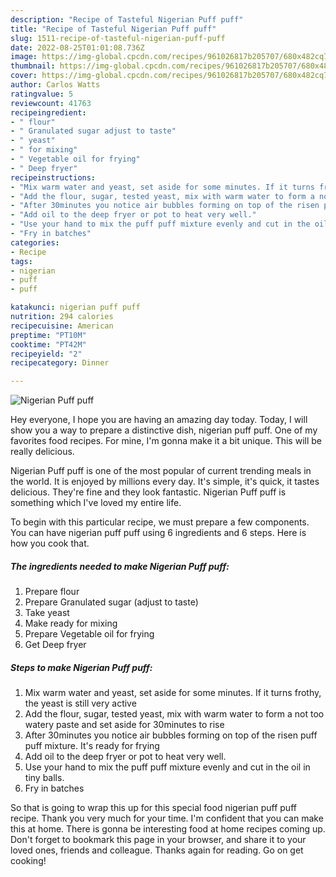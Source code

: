 ```yaml
---
description: "Recipe of Tasteful Nigerian Puff puff"
title: "Recipe of Tasteful Nigerian Puff puff"
slug: 1511-recipe-of-tasteful-nigerian-puff-puff
date: 2022-08-25T01:01:08.736Z
image: https://img-global.cpcdn.com/recipes/961026817b205707/680x482cq70/nigerian-puff-puff-recipe-main-photo.jpg
thumbnail: https://img-global.cpcdn.com/recipes/961026817b205707/680x482cq70/nigerian-puff-puff-recipe-main-photo.jpg
cover: https://img-global.cpcdn.com/recipes/961026817b205707/680x482cq70/nigerian-puff-puff-recipe-main-photo.jpg
author: Carlos Watts
ratingvalue: 5
reviewcount: 41763
recipeingredient:
- " flour"
- " Granulated sugar adjust to taste"
- " yeast"
- " for mixing"
- " Vegetable oil for frying"
- " Deep fryer"
recipeinstructions:
- "Mix warm water and yeast, set aside for some minutes. If it turns frothy, the yeast is still very active"
- "Add the flour, sugar, tested yeast, mix with warm water to form a not too watery paste and set aside for 30minutes to rise"
- "After 30minutes you notice air bubbles forming on top of the risen puff puff mixture. It&#39;s ready for frying"
- "Add oil to the deep fryer or pot to heat very well."
- "Use your hand to mix the puff puff mixture evenly and cut in the oil in tiny balls."
- "Fry in batches"
categories:
- Recipe
tags:
- nigerian
- puff
- puff

katakunci: nigerian puff puff 
nutrition: 294 calories
recipecuisine: American
preptime: "PT10M"
cooktime: "PT42M"
recipeyield: "2"
recipecategory: Dinner

---
```



![Nigerian Puff puff](https://img-global.cpcdn.com/recipes/961026817b205707/680x482cq70/nigerian-puff-puff-recipe-main-photo.jpg)

Hey everyone, I hope you are having an amazing day today. Today, I will show you a way to prepare a distinctive dish, nigerian puff puff. One of my favorites food recipes. For mine, I'm gonna make it a bit unique. This will be really delicious.

Nigerian Puff puff is one of the most popular of current trending meals in the world. It is enjoyed by millions every day. It's simple, it's quick, it tastes delicious. They're fine and they look fantastic. Nigerian Puff puff is something which I've loved my entire life.




To begin with this particular recipe, we must prepare a few components. You can have nigerian puff puff using 6 ingredients and 6 steps. Here is how you cook that.

<!--inarticleads1-->

##### The ingredients needed to make Nigerian Puff puff:

1. Prepare  flour
1. Prepare  Granulated sugar (adjust to taste)
1. Take  yeast
1. Make ready  for mixing
1. Prepare  Vegetable oil for frying
1. Get  Deep fryer




<!--inarticleads2-->

##### Steps to make Nigerian Puff puff:

1. Mix warm water and yeast, set aside for some minutes. If it turns frothy, the yeast is still very active
1. Add the flour, sugar, tested yeast, mix with warm water to form a not too watery paste and set aside for 30minutes to rise
1. After 30minutes you notice air bubbles forming on top of the risen puff puff mixture. It&#39;s ready for frying
1. Add oil to the deep fryer or pot to heat very well.
1. Use your hand to mix the puff puff mixture evenly and cut in the oil in tiny balls.
1. Fry in batches




So that is going to wrap this up for this special food nigerian puff puff recipe. Thank you very much for your time. I'm confident that you can make this at home. There is gonna be interesting food at home recipes coming up. Don't forget to bookmark this page in your browser, and share it to your loved ones, friends and colleague. Thanks again for reading. Go on get cooking!
